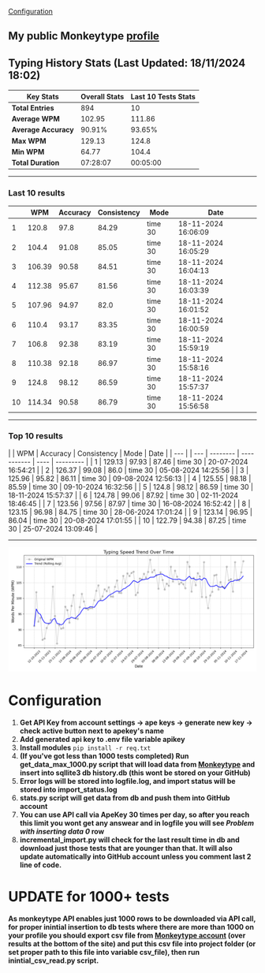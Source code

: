 
[Configuration](#configuration)
## My public Monkeytype [profile](https://monkeytype.com/profile/zp14)


        
## Typing History Stats (Last Updated: 18/11/2024 18:02)

| **Key Stats**               | **Overall Stats**       | **Last 10 Tests Stats**  |
|--------------------------|-------------------------|--------------------------|
| **Total Entries**        | 894           | 10                       |
| **Average WPM**          | 102.95           | 111.86    |
| **Average Accuracy**     | 90.91%          | 93.65%   |
| **Max WPM**              | 129.13               | 124.8        |
| **Min WPM**              | 64.77               | 104.4                        |
| **Total Duration**       | 07:28:07        | 00:05:00                        |


---

### Last 10 results

| | WPM | Accuracy | Consistency | Mode | Date |
| --- | --- | -------- | ----------- | ---- | --------- |
| 1 | 120.8 | 97.8 | 84.29 | time 30 | 18-11-2024 16:06:09 |
| 2 | 104.4 | 91.08 | 85.05 | time 30 | 18-11-2024 16:05:29 |
| 3 | 106.39 | 90.58 | 84.51 | time 30 | 18-11-2024 16:04:13 |
| 4 | 112.38 | 95.67 | 81.56 | time 30 | 18-11-2024 16:03:39 |
| 5 | 107.96 | 94.97 | 82.0 | time 30 | 18-11-2024 16:01:52 |
| 6 | 110.4 | 93.17 | 83.35 | time 30 | 18-11-2024 16:00:59 |
| 7 | 106.8 | 92.38 | 83.19 | time 30 | 18-11-2024 15:59:19 |
| 8 | 110.38 | 92.18 | 86.97 | time 30 | 18-11-2024 15:58:16 |
| 9 | 124.8 | 98.12 | 86.59 | time 30 | 18-11-2024 15:57:37 |
| 10 | 114.34 | 90.58 | 86.79 | time 30 | 18-11-2024 15:56:58 |


 --- 

### Top 10 results

| | WPM | Accuracy | Consistency | Mode | Date |
| --- | | --- | -------- | ----------- | ---- | --------- |
| 1 | 129.13 | 97.93 | 87.46 | time 30 | 20-07-2024 16:54:21 |
| 2 | 126.37 | 99.08 | 86.0 | time 30 | 05-08-2024 14:25:56 |
| 3 | 125.96 | 95.82 | 86.11 | time 30 | 09-08-2024 12:56:13 |
| 4 | 125.55 | 98.18 | 85.59 | time 30 | 09-10-2024 16:32:56 |
| 5 | 124.8 | 98.12 | 86.59 | time 30 | 18-11-2024 15:57:37 |
| 6 | 124.78 | 99.06 | 87.92 | time 30 | 02-11-2024 18:46:45 |
| 7 | 123.56 | 97.56 | 87.97 | time 30 | 16-08-2024 16:52:42 |
| 8 | 123.15 | 96.98 | 84.75 | time 30 | 28-06-2024 17:01:24 |
| 9 | 123.14 | 96.95 | 86.04 | time 30 | 20-08-2024 17:01:55 |
| 10 | 122.79 | 94.38 | 87.25 | time 30 | 25-07-2024 13:09:46 |


 --- 


        
![speed trend](typing_speed_trend.png)
# Configuration

1. **Get API Key from account settings -> ape keys -> generate new key -> check active button next to apekey's name**
2. **Add generated api key to .env file variable apikey**
3. **Install modules** `pip install -r req.txt`
3. **(If you've got less than 1000 tests completed) Run get_data_max_1000.py script that will load data from [Monkeytype](https://monkeytype.com/) and insert into sqllite3 db history.db (this wont be stored on your GitHub)**
4. **Error logs will be stored into logfile.log, and import status will be stored into import_status.log**
5. **stats.py script will get data from db and push them into GitHub account**
6. **You can use API call via ApeKey 30 times per day, so after you reach this limit you wont get any answear and in logfile you will see *Problem with inserting data 0* row**
7. **incremental_import.py will check for the last result time in db and download just those tests that are younger than that. It will also update automatically into GitHub account unless you comment last 2 line of code.**

# UPDATE for 1000+ tests
    
**As monkeytype API enables just 1000 rows to be downloaded via API call, for proper inintial insertion to db tests where there are more than 1000 on your profile
you should export csv file from [Monkeytype account](https://monkeytype.com/account) (over results at the bottom of the site)
and put this csv file into project folder (or set proper path to this file into variable csv_file), then run inintial_csv_read.py script.**
    